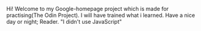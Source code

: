 Hi! Welcome to my Google-homepage project which is made for practising(The Odin Project). 
I will have trained what i learned. Have a nice day or night; Reader.
"I didn't use JavaScript"
